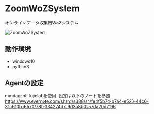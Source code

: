 # ZoomWoZSystem
オンラインデータ収集用WoZシステム

![ZoomWoZSystem](https://user-images.githubusercontent.com/36182771/117532024-67b09580-b020-11eb-97dc-1ae02c4069f5.PNG)

## 動作環境
* windows10
* python3

## Agentの設定
mmdagent-fujielabを使用. 設定は以下のノートを参照  
https://www.evernote.com/shard/s388/sh/fe4f5b74-b7a4-e526-44c6-31c610bc6570/78fe334274d7c9d3a8b0257da20d7196  
